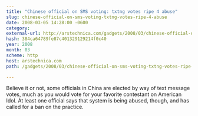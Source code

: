 ```yaml
---
title: "Chinese official on SMS voting: txtng votes ripe 4 abuse"
slug: chinese-official-on-sms-voting-txtng-votes-ripe-4-abuse
date: 2008-03-05 14:28:00 -0600
category: 
external-url: http://arstechnica.com/gadgets/2008/03/chinese-official-on-sms-voting-txtng-votes-ripe-4-abuse/
hash: 384ca64789fe87c401329129214f0c40
year: 2008
month: 03
scheme: http
host: arstechnica.com
path: /gadgets/2008/03/chinese-official-on-sms-voting-txtng-votes-ripe-4-abuse/

---
```


Believe it or not, some officials in China are elected by way of text message votes, much as you would vote for your favorite contestant on American Idol. At least one official says that system is being abused, though, and has called for a ban on the practice.
